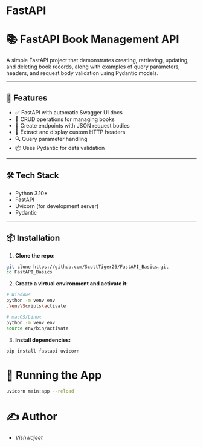 # FastAPI



# 📚 FastAPI Book Management API

A simple FastAPI project that demonstrates creating, retrieving, updating, and deleting book records, along with examples of query parameters, headers, and request body validation using Pydantic models.

---

## 🚀 Features

- ✅ FastAPI with automatic Swagger UI docs
- 📖 CRUD operations for managing books
- 📩 Create endpoints with JSON request bodies
- 📎 Extract and display custom HTTP headers
- 🔍 Query parameter handling
- 📦 Uses Pydantic for data validation

---

## 🛠️ Tech Stack

- Python 3.10+
- FastAPI
- Uvicorn (for development server)
- Pydantic

---

## 📦 Installation

1. **Clone the repo:**

```bash
git clone https://github.com/ScottTiger26/FastAPI_Basics.git
cd FastAPI_Basics
```
2. **Create a virtual environment and activate it:**
```bash
# Windows
python -m venv env
.\env\Scripts\activate

# macOS/Linux
python -m venv env
source env/bin/activate 
```
3. **Install dependencies:**
```bash
pip install fastapi uvicorn
```
# 🚦 Running the App

```bash
uvicorn main:app --reload
```

# ✍️ Author
- *Vishwajeet*